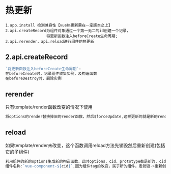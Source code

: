 # 热更新

```
1.app.install 检测兼容性【vue热更新需在一定版本之上】
2.api.createRecord为组件对象通过一个第一无二的id创建一个记录，
				  将更新函数注入beforeCreate生命周期;
3.api.rerender，api.reload进行组件的热更新
```

## 2.api.createRecord

```typescript
`将更新函数注入beforeCreate生命周期`:
在beforeCreate时，记录组件收集实例，及构造函数
在beforeDestroy时，删除实例
```

## rerender

只有template/render函数改变的情况下使用

```typescript
将options的render替换掉旧的render函数，然后$forceUpdate,这样更新的就是新的render函数了
```

## reload

如果template/render未改变，这个函数调用reload方法先销毁然后重新创建(包括它的子组件)

```typescript
利用组件的新的options生成新的构造函数，此时options，cid，prototype都是新的，cid也是新的，
组件名称:`vue-component-${cid}`,因为组件tag的改变，属于新的组件，走销毁->重新创建的流程
```

